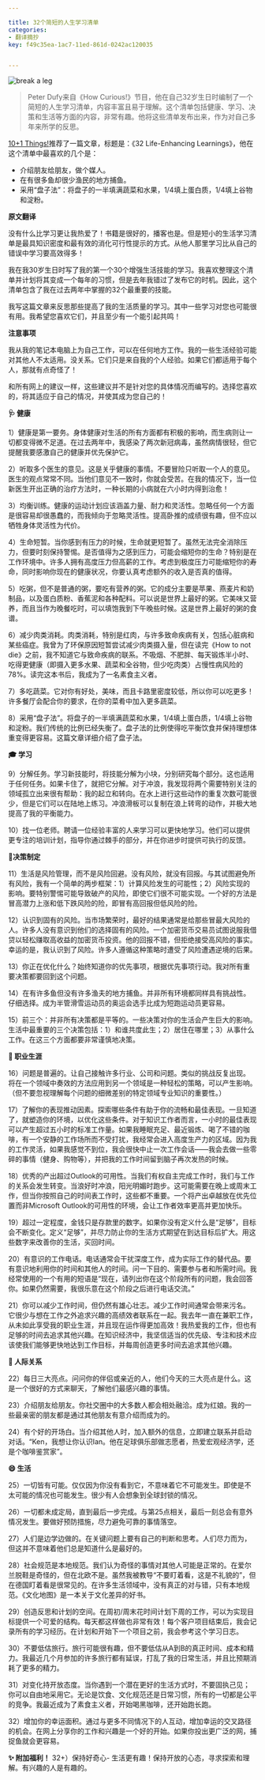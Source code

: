 ```yaml
---

title: 32个简短的人生学习清单
categories:
- 翻译摘抄
key: f49c35ea-1ac7-11ed-861d-0242ac120035


---
```




![break a leg](https://icdb-images.oss-cn-hangzhou.aliyuncs.com/news/2023/06/21/WechatIMG848.jpg)


> Peter Dufy来自《How Curious!》节目，他在自己32岁生日时编制了一个简短的人生学习清单，内容丰富且易于理解。这个清单包括健康、学习、决策和生活等方面的内容，非常有趣。他将这些清单发布出来，作为对自己多年来所学的反思。

<a href="https://rishikesh.substack.com/p/32-learnings-how-to-build-muscle">10+1 Things!</a>推荐了一篇文章，标题是：《32 Life-Enhancing Learnings》，他在这个清单中最喜欢的几个是：

- 介绍朋友给朋友，做个媒人。
- 在有很多鱼却很少渔民的地方捕鱼。
- 采用“盘子法”：将盘子的一半填满蔬菜和水果，1/4填上蛋白质，1/4填上谷物和淀粉。


**原文翻译**

没有什么比学习更让我热爱了！书籍是很好的，播客也是。但是短小的生活学习清单是最具知识密度和最有效的消化可行性提示的方式。从他人那里学习比从自己的错误中学习要高效得多！

我在我30岁生日时写了我的第一个30个增强生活技能的学习。我喜欢整理这个清单并计划将其变成一个每年的习惯，但是去年我错过了发布它的时机。因此，这个清单包含了我在过去两年中掌握的32个最重要的技能。

我写这篇文章来反思那些提高了我的生活质量的学习。其中一些学习对您也可能很有用。我希望您喜欢它们，并且至少有一个能引起共鸣！

**注意事项**

我从我的笔记本电脑上为自己工作，可以在任何地方工作。我的一些生活经验可能对其他人不太适用。没关系。它们只是来自我的个人经验。如果它们都适用于每个人，那就有点奇怪了！

和所有网上的建议一样，这些建议并不是针对您的具体情况而编写的。选择您喜欢的，将其适应于自己的情况，并使其成为您自己的！

**🩺 健康**

1）健康是第一要务。身体健康对生活的所有方面都有积极的影响，而生病则让一切都变得微不足道。在过去两年中，我感染了两次新冠病毒，虽然病情很轻，但它提醒我要感激自己的健康并优先保护它。

2）听取多个医生的意见。这是关乎健康的事情。不要冒险只听取一个人的意见。医生的观点常常不同。当他们意见不一致时，你就会受苦。在我的情况下，当一位新医生开出正确的治疗方法时，一种长期的小病就在六小时内得到治愈！

3）均衡训练。健康的运动计划应该涵盖力量、耐力和灵活性。忽略任何一个方面是很容易却很愚蠢的，而我倾向于忽略灵活性。提高卧推的成绩很有趣，但不应以牺牲身体灵活性为代价。

4）生命短暂。当你感到有压力的时候，生命就更短暂了。虽然无法完全消除压力，但要时刻保持警惕。是否值得为之感到压力，可能会缩短你的生命？特别是在工作环境中。许多人拥有高度压力但高薪的工作。考虑到极度压力可能缩短你的寿命，同时影响你现在的健康状况，你要认真考虑额外的收入是否真的值得。

5）吃粥，但不是普通的粥，要吃有营养的粥。它的成分主要是苹果、燕麦片和奶制品，以及蛋白质粉、香蕉泥和各种配料。可以说是世界上最好的粥。它美味又营养，而且当作为晚餐吃时，可以填饱我到下午晚些时候。这是世界上最好的粥的食谱。

6）减少肉类消耗。肉类消耗，特别是红肉，与许多致命疾病有关，包括心脏病和某些癌症。我曾为了环保原因短暂尝试减少肉类摄入量，但在读完《How to not die》之前，我不知道它与致命疾病的联系。不吸烟、不肥胖、每天锻炼半小时、吃得更健康（即摄入更多水果、蔬菜和全谷物，但少吃肉类）占慢性病风险的78%。读完这本书后，我成为了一名素食主义者。

7）多吃蔬菜。它对你有好处，美味，而且卡路里密度较低，所以你可以吃更多！许多餐厅会配合你的要求，在你的菜肴中加入更多蔬菜。

8）采用“盘子法”。将盘子的一半填满蔬菜和水果，1/4填上蛋白质，1/4填上谷物和淀粉。我们传统的比例已经失衡了。盘子法的比例使得吃平衡饮食并保持理想体重变得更容易。这篇文章详细介绍了盘子法。

**🎓 学习**

9）分解任务。学习新技能时，将技能分解为小块，分别研究每个部分。这也适用于任何任务。如果卡住了，就把它分解。对于冲浪，我发现将两个需要特别关注的领域孤立出来很有帮助：我的起立和转向。在水上进行这些动作的重复次数可能很少，但是它们可以在陆地上练习。冲浪滑板可以复制在浪上转弯的动作，并极大地提高了我的平衡能力。

10）找一位老师。聘请一位经验丰富的人来学习可以更快地学习。他们可以提供更专注的培训计划，指导你通过棘手的部分，并在你进步时提供可执行的反馈。

**🤔决策制定**

11）生活是风险管理，而不是风险回避。没有风险，就没有回报。与其试图避免所有风险，我有一个简单的两步框架：1）计算风险发生的可能性；2）风险实现的影响。要特别警惕可能导致破产的风险，即使它们很不可能实现。一个好的方法是冒高潜力上涨和低下跌风险的险，即冒有高回报但低风险的险。

12）认识到固有的风险。当市场繁荣时，最好的结果通常是给那些冒最大风险的人。许多人没有意识到他们的选择固有的风险。一个加密货币交易员试图说服我借贷以轻松赚取高收益的加密货币投资。他的回报不错，但拒绝接受高风险的事实。幸运的是，我认识到了风险。许多人遵循这种策略时遭受了风险遭遇逆境的后果。

13）你正在优化什么？始终知道你的优先事项，根据优先事项行动。我对所有重要决策都要回到这个问题。

14）在有许多鱼但没有许多渔夫的地方捕鱼。并非所有环境都同样具有挑战性。仔细选择。成为半管滑雪运动员的奥运会选手比成为短跑运动员更容易。

15）前三个：并非所有决策都是平等的。一些决策对你的生活会产生巨大的影响。生活中最重要的三个决策包括：1）和谁共度此生；2）居住在哪里；3）从事什么工作。在这三个方面都要非常谨慎地决策。

**💼 职业生涯**

16）问题是普遍的。让自己接触许多行业、公司和问题。类似的挑战反复出现。将在一个领域中奏效的方法应用到另一个领域是一种轻松的策略，可以产生影响。（但不要忽视理解每个问题的细微差别的特定领域专业知识的重要性。）

17）了解你的表现推动因素。探索哪些条件有助于你的流畅和最佳表现。一旦知道了，就塑造你的环境，以优化这些条件。对于知识工作者而言，一小时的最佳表现可以产生超过五小时的标准工作量。如果我睡眠充足、最近锻炼、喝了不错的咖啡，有一个安静的工作场所而不受打扰，我经常会进入高度生产力的区域。因为我的工作灵活，如果我感觉不到位，我会很快中止一次工作会话——我会去做一些零碎的事情（健身、购物等），并把我的工作时间留到脑子再次发热的时候。

18）优秀的产出超过Outlook的可用性。当我们有权自主完成工作时，我们与工作的关系会发生转变。当浪好时冲浪，阳光明媚时跑步。这可能需要在晚上或周末工作，但当你按照自己的时间表工作时，这些都不重要。一个将产出卓越放在优先位置而非Microsoft Outlook的可用性的环境，会让工作者效率更高并更加快乐。

19）超过一定程度，金钱只是存款里的数字。如果你没有定义什么是“足够”，目标会不断变化。定义“足够”，并尽力防止你的生活方式期望在到达目标后扩大。用这些数字来改善你的生活，买回时间。

20）有意识的工作电话。电话通常会干扰深度工作，成为实际工作的替代品。要有意识地利用你的时间和其他人的时间。问一下目的、需要参与者和所需时间。我经常使用的一个有用的短语是“现在，请列出你在这个阶段所有的问题，我会回答你。如果仍然需要，我很乐意在这个阶段之后进行电话交流。”

21）你可以减少工作时间，但仍然有雄心壮志。减少工作时间通常会带来污名。它很少与想在工作之外追求兴趣的高绩效者联系在一起。我去年一直在兼职工作，从未如此享受我的职业生涯，并且现在运作得更加高效！我热爱我的工作，但也有足够的时间去追求其他兴趣。在知识经济中，我坚信适当的优先级、专注和技术应该使我们能够更快地达到工作目标，并每周创造更多时间去追求其他兴趣。

**👯 人际关系**

22）每日三大亮点。问问你的伴侣或亲近的人，他们今天的三大亮点是什么。这是一个很好的方式来聊天，了解他们最感兴趣的事情。

23）介绍朋友给朋友。你社交圈中的大多数人都会相处融洽。成为红娘。我的一些最亲密的朋友都是通过其他朋友有意介绍而成为的。

24）有个好的开场白。当介绍其他人时，加入额外的信息，立即建立联系并启动对话。“Ken，我想让你认识Ian。他在足球俱乐部做志愿者，热爱宏观经济学，还是个咖啡鉴赏家”。

**😄 生活**

25）一切皆有可能。仅仅因为你没有看到它，不意味着它不可能发生。即使是不太可能的情况也可能发生。很少有人会想象到全球封锁的情况。

26）一切都未成定局，直到最后一步完成。与第25点相关，最后一刻总会有意外情况发生。要做好预防措施，尽力避免可靠的事情落空。

27）人们是边学边做的。在关键问题上要有自己的判断和思考。人们尽力而为，但这并不意味着他们总是知道什么是最好的。

28）社会规范是本地规范。我们认为奇怪的事情对其他人可能是正常的。在爱尔兰脱鞋是奇怪的，但在北欧不是。虽然我被教导“不要盯着看，这是不礼貌的”，但在德国盯着看是很常见的。在许多生活领域中，没有真正的对与错，只有本地规范。《文化地图》是一本关于文化差异的好书。

29）创造反思和计划的空间。在周初/周末花时间计划下周的工作，可以为实现目标提供一个可爱的结构。每天都这样做也非常有效！每个客户项目结束后，我会记录所有的学习经历。在计划和开始下一个项目之前，我会参考这个学习日志。

30）不要低估旅行。旅行可能很有趣，但不要低估从A到B的真正时间、成本和精力。我最近几个月参加的许多旅行都有延误，打乱了我的日常生活，并且比预期消耗了更多的精力。

31）对变化持开放态度。当你遇到一个潜在更好的生活方式时，不要固执己见；你可以自由地采用它。无论是饮食、文化规范还是日常习惯，所有的一切都是公平的竞争。我最近成为了素食主义者，开始喝黑咖啡，还开始跑长跑。

32）增加你的幸运面积。通过与更多不同情况下的人互动，增加幸运的交叉路径的机会。在网上分享你的工作和兴趣是一个好的开始。如果你投出更广泛的网，捕捉鱼就会更容易。

**✨ 附加福利！**
32+）保持好奇心- 生活更有趣！保持开放的心态，寻求探索和理解。有兴趣的人是有趣的。